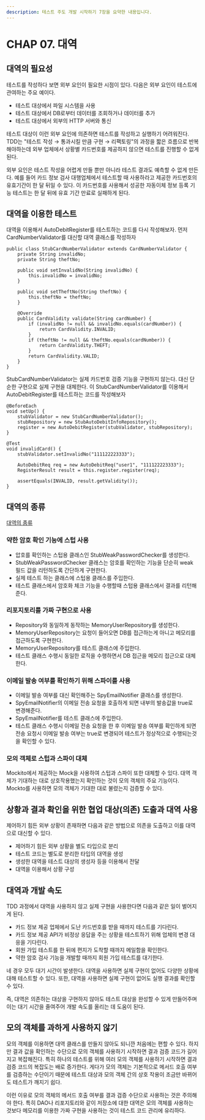 ```yaml
---
description: 테스트 주도 개발 시작하기 7장을 요약한 내용입니다.
---
```


# CHAP 07. 대역

## 대역의 필요성

테스트를 작성하다 보면 외부 요인이 필요한 시점이 있다. 다음은 외부 요인이 테스트에 관여하는 주요 예이다.

* 테스트 대상에서 파일 시스템을 사용
* 테스트 대상에서 DB로부터 데이터를 조회하거나 데이터를 추가
* 테스트 대상에서 외부의 HTTP 서버와 통신

테스트 대상이 이런 외부 요인에 의존하면 테스트를 작성하고 실행하기 어려워진다. TDD는 "테스트 작성 → 통과시킬 만큼 구현 → 리팩토링"의 과정을 짧은 흐름으로 반복해야하는데 외부 업체에서 상황별 카드번호를 제공하지 않으면 테스트를 진행할 수 없게 된다.

외부 요인은 테스트 작성을 어렵게 만들 뿐만 아니라 테스트 결과도 예측할 수 없게 만든다. 예를 들어 카드 정보 검사 대행업체에서 테스트할 때 사용하라고 제공한 카드번호의 유효기간이 한 달 뒤일 수 있다. 이 카드번호를 사용해서 성공한 자동이체 정보 등록 기능 테스트는 한 달 뒤에 유효 기간 만료로 실패하게 된다.

## 대역을 이용한 테스트

대역을 이용해서 AutoDebitRegister를 테스트하는 코드를 다시 작성해보자. 먼저 CardNumberValidator를 대신할 대역 클래스를 작성하자

```text
public class StubCardNumberValidator extends CardNumberValidator {
    private String invalidNo;
    private String theftNo;

    public void setInvalidNo(String invalidNo) {
        this.invalidNo = invalidNo;
    }

    public void setTheftNo(String theftNo) {
        this.theftNo = theftNo;
    }

    @Override
    public CardValidity validate(String cardNumber) {
        if (invalidNo != null && invalidNo.equals(cardNumber)) {
            return CardValidity.INVALID;
        }
        if (theftNo != null && theftNo.equals(cardNumber)) {
            return CardValidity.THEFT;
        }
        return CardValidity.VALID;
    }
}
```

StubCardNumberValidator는 실제 카드번호 검증 기능을 구현하지 않는다. 대신 단순한 구현으로 실제 구현을 대체한다. 이 StubCardNumberValidator를 이용해서 AutoDebitRegister를 테스트하는 코드를 작성해보자

```text
@BeforeEach
void setUp() {
    stubValidator = new StubCardNumberValidator();
    stubRepository = new StubAutoDebitInfoRepository();
    register = new AutoDebitRegister(stubValidator, stubRepository);
}

@Test
void invalidCard() {
    stubValidator.setInvalidNo("111122223333");

    AutoDebitReq req = new AutoDebitReq("user1", "111122223333");
    RegisterResult result = this.register.register(req);

    assertEquals(INVALID, result.getValidity());
}
```

## 대역의 종류

[대역의 종류](https://www.notion.so/aa31373bf618444ca010dd6683399b7e)

### 약한 암호 확인 기능에 스텁 사용

* 압호를 확인하는 스텁용 클래스인 StubWeakPasswordChecker를 생성한다.
* StubWeakPasswordChecker 클래스는 암호를 확인하는 기능을 단순히 weak 필드 값을 리턴하도록 간단하게 구현한다.
* 실제 테스트 하는 클래스에 스텁용 클래스를 주입한다.
* 테스트 클래스에서 암호화 체크 기능을 수행할때 스텁용 클래스에서 결과를 리턴해준다.

### 리포지토리를 가짜 구현으로 사용

* Repository와 동일하게 동작하는 MemoryUserRepository를 생성한다.
* MemoryUserRepository는 요청이 들어오면 DB를 접근하는게 아니고 메모리를 접근하도록 구현한다.
* MemoryUserRepository를 테스트 클래스에 주입한다.
* 테스트 클래스 수행시 동일한 로직을 수행하면서 DB 접근을 메모리 접근으로 대체한다.

### 이메일 발송 여부를 확인하기 위해 스파이를 사용

* 이메일 발송 여부를 대신 확인해주는 SpyEmailNotifier 클래스를 생성한다.
* SpyEmailNotifier의 이메일 전송 요청을 호출하게 되면 내부의 발송값을 true로 변경해준다.
* SpyEmailNotifier를 테스트 클래스에 주입한다.
* 테스트 클래스 수행시 이메일 전송 요청을 한 후 이메일 발송 여부를 확인하게 되면 전송 요청시 이메일 발송 여부는 true로 변경되어 테스트가 정상적으로 수행되는것을 확인할 수 있다.

### 모의 객체로 스텁과 스파이 대체

Mockito에서 제공하는 Mock을 사용하여 스텁과 스파이 또한 대체할 수 있다. 대역 객체가 기대하는 대로 상호작용했는지 확인하는 것이 모의 객체의 주요 기능이다. Mockto를 사용하면 모의 객체가 기대한 대로 불렸는지 검증할 수 있다.

## 상황과 결과 확인을 위한 협업 대상\(의존\) 도출과 대역 사용

제어하기 힘든 외부 상황이 존재하면 다음과 같은 방법으로 의존을 도출하고 이를 대역으로 대신할 수 있다.

* 제어하기 힘든 외부 상황을 별도 타입으로 분리
* 테스트 코드는 별도로 분리한 타입의 대역을 생성
* 생성한 대역을 테스트 대상의 생성자 등을 이용해서 전달
* 대역을 이용해서 상황 구성

## 대역과 개발 속도

TDD 과정에서 대역을 사용하지 않고 실제 구현을 사용한다면 다음과 같은 일이 벌어지게 된다.

* 카드 정보 제공 업체에서 도난 카드번호를 받을 때까지 테스트를 기다린다.
* 카드 정보 제공 API가 비정상 응답을 주는 상황을 테스트하기 위해 업체의 변경 대응을 기다린다.
* 회원 가입 테스트를 한 뒤에 편지가 도착할 때까지 메일함을 확인한다.
* 약한 암호 검사 기능을 개발할 때까지 회원 가입 테스트를 대기한다.

네 경우 모두 대기 시간이 발생한다. 대역을 사용하면 실제 구현이 없어도 다양한 상황에 대해 테스트할 수 있다. 또한, 대역을 사용하면 실제 구현이 없어도 실행 결과를 확인할 수 있다.

즉, 대역은 의존하는 대상을 구현하지 않아도 테스트 대상을 완성할 수 있게 만들어주며 이는 대기 시간을 줄여주어 개발 속도를 올리는 데 도움이 된다.

## 모의 객체를 과하게 사용하지 않기

모의 객체를 이용하면 대역 클래스를 만들지 않아도 되니깐 처음에는 편할 수 있다. 하지만 결과 값을 확인하는 수단으로 모의 객체를 사용하기 시작하면 결과 검증 코드가 길어지고 복잡해진다. 특히 하나의 테스트를 위해 여러 모의 객체를 사용하기 시작하면 결과 검증 코드의 복잡도는 배로 증가한다. 게다가 모의 객체는 기본적으로 메서드 호출 여부를 검증하는 수단이기 때문에 테스트 대상과 모의 객체 간의 상호 작용이 조금만 바뀌어도 테스트가 깨지기 쉽다.

이런 이유로 모의 객체의 메서드 호출 여부를 결과 검증 수단으로 사용하는 것은 주의해야 한다. 특히 DAO나 리포지토리와 같이 저장소에 대한 대역은 모의 객체를 사용하는 것보다 메모리를 이용한 가짜 구현을 사용하는 것이 테스트 코드 관리에 유리하다.

